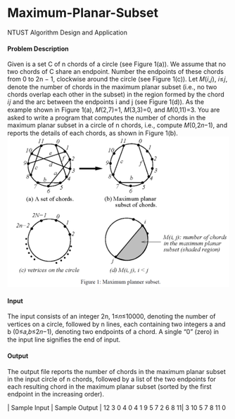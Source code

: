 # Maximum-Planar-Subset
NTUST Algorithm Design and Application

#### Problem Description
Given is a set C of n chords of a circle (see Figure 1(a)). We assume that no two chords of C share an endpoint. Number the endpoints of these chords from 0 to 2n − 1, clockwise around the circle (see Figure 1(c)). Let 𝑀(𝑖,𝑗), 𝑖≤𝑗, denote the number of chords in the maximum planar subset (i.e., no two chords overlap each other in the subset) in the region formed by the chord 𝑖𝑗 and the arc between the endpoints i and j (see Figure 1(d)). As the example shown in Figure 1(a), 𝑀(2,7)=1, 𝑀(3,3)=0, and 𝑀(0,11)=3. You are asked to write a program that computes the number of chords in the maximum planar subset in a circle of n chords, i.e., compute 𝑀(0,2𝑛−1), and reports the details of each chords, as shown in Figure 1(b).
![](https://github.com/naiyu0609/Maximum-Planar-Subset/blob/main/png/1.PNG)

#### Input
The input consists of an integer 2n, 1≤𝑛≤10000, denoting the number of vertices on a circle, followed by n lines, each containing two integers a and b (0≤𝑎,𝑏≤2𝑛−1), denoting two endpoints of a chord. A single “0” (zero) in the input line signifies the end of input.

#### Output
The output file reports the number of chords in the maximum planar subset in the input circle of n chords, followed by a list of the two endpoints for each resulting chord in the maximum planar subset (sorted by the first endpoint in the increasing order).

|  Sample Input  | Sample Output  |
   12               3
   0 4              0 4
   1 9              5 7
   2 6              8 11|
   3 10
   5 7
   8 11
   0   
